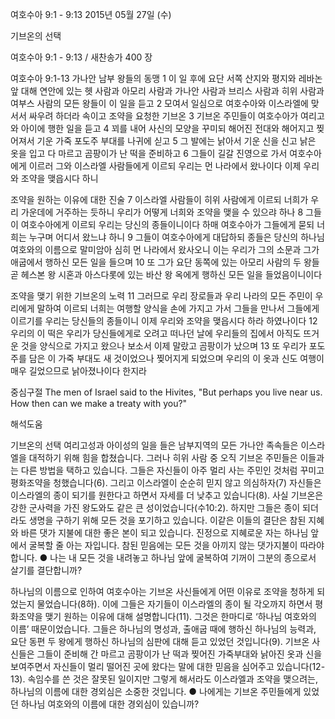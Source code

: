 여호수아 9:1 - 9:13 
2015년 05월 27일 (수)

기브온의 선택



여호수아 9:1 - 9:13 / 새찬송가 400 장


여호수아 9:1-13 
가나안 남부 왕들의 동맹
1 이 일 후에 요단 서쪽 산지와 평지와 레바논 앞 대해 연안에 있는 헷 사람과 아모리 사람과 가나안 사람과 브리스 사람과 히위 사람과 여부스 사람의 모든 왕들이 이 일을 듣고 
2 모여서 일심으로 여호수아와 이스라엘에 맞서서 싸우려 하더라
속이고 조약을 요청한 기브온 
3 기브온 주민들이 여호수아가 여리고와 아이에 행한 일을 듣고 4 꾀를 내어 사신의 모양을 꾸미되 해어진 전대와 해어지고 찢어져서 기운 가죽 포도주 부대를 나귀에 싣고 5 그 발에는 낡아서 기운 신을 신고 낡은 옷을 입고 다 마르고 곰팡이가 난 떡을 준비하고 6 그들이 길갈 진영으로 가서 여호수아에게 이르러 그와 이스라엘 사람들에게 이르되 우리는 먼 나라에서 왔나이다 이제 우리와 조약을 맺읍시다 하니 

조약을 원하는 이유에 대한 진술
7 이스라엘 사람들이 히위 사람에게 이르되 너희가 우리 가운데에 거주하는 듯하니 우리가 어떻게 너희와 조약을 맺을 수 있으랴 하나 8 그들이 여호수아에게 이르되 우리는 당신의 종들이니이다 하매 여호수아가 그들에게 묻되 너희는 누구며 어디서 왔느냐 하니 9 그들이 여호수아에게 대답하되 종들은 당신의 하나님 여호와의 이름으로 말미암아 심히 먼 나라에서 왔사오니 이는 우리가 그의 소문과 그가 애굽에서 행하신 모든 일을 들으며 10 또 그가 요단 동쪽에 있는 아모리 사람의 두 왕들 곧 헤스본 왕 시혼과 아스다롯에 있는 바산 왕 옥에게 행하신 모든 일을 들었음이니이다 

조약을 맺기 위한 기브온의 노력
11 그러므로 우리 장로들과 우리 나라의 모든 주민이 우리에게 말하여 이르되 너희는 여행할 양식을 손에 가지고 가서 그들을 만나서 그들에게 이르기를 우리는 당신들의 종들이니 이제 우리와 조약을 맺읍시다 하라 하였나이다 12 우리의 이 떡은 우리가 당신들에게로 오려고 떠나던 날에 우리들의 집에서 아직도 뜨거운 것을 양식으로 가지고 왔으나 보소서 이제 말랐고 곰팡이가 났으며 13 또 우리가 포도주를 담은 이 가죽 부대도 새 것이었으나 찢어지게 되었으며 우리의 이 옷과 신도 여행이 매우 길었으므로 낡아졌나이다 한지라 

중심구절 The men of Israel said to the Hivites, "But perhaps you live near us. How then can we make a treaty with you?"

해석도움





기브온의 선택 
여리고성과 아이성의 일을 들은 남부지역의 모든 가나안 족속들은 이스라엘을 대적하기 위해 힘을 합쳤습니다. 그러나 히위 사람 중 오직 기브온 주민들은 이들과는 다른 방법을 택하고 있습니다. 그들은 자신들이 아주 멀리 사는 주민인 것처럼 꾸미고 평화조약을 청했습니다(6). 그리고 이스라엘이 순순히 믿지 않고 의심하자(7) 자신들은 이스라엘의 종이 되기를 원한다고 하면서 자세를 더 낮추고 있습니다(8). 사실 기브온은 강한 군사력을 가진 왕도와도 같은 큰 성이었습니다(수10:2). 하지만 그들은 종이 되더라도 생명을 구하기 위해 모든 것을 포기하고 있습니다. 이같은 이들의 결단은 참된 지혜와 바른 댓가 지불에 대한 좋은 본이 되고 있습니다. 진정으로 지혜로운 자는 하나님 앞에서 굴복할 줄 아는 자입니다. 참된 믿음에는 모든 것을 아끼지 않는 댓가지불이 따라야 합니다. 
●  나는 내 모든 것을 내려놓고 하나님 앞에 굴복하여 기꺼이 그분의 종으로서 살기를 결단합니까? 

하나님의 이름으로 인하여 
여호수아는 기브온 사신들에게 어떤 이유로 조약을 청하게 되었는지 물었습니다(8하). 이에 그들은 자기들이 이스라엘의 종이 될 각오까지 하면서 평화조약을 맺기 원하는 이유에 대해 설명합니다(11). 그것은 한마디로 ‘하나님 여호와의 이름’ 때문이었습니다. 그들은 하나님의 명성과, 출애굽 때에 행하신 하나님의 능력과, 요단 동편 두 왕에게 행하신 하나님의 심판에 대해 듣고 있었던 것입니다(9). 기브온 사신들은 그들이 준비해 간 마르고 곰팡이가 난 떡과 찢어진 가죽부대와 낡아진 옷과 신을 보여주면서 자신들이 멀리 떨어진 곳에 왔다는 말에 대한 믿음을 심어주고 있습니다(12-13). 속임수를 쓴 것은 잘못된 일이지만 그렇게 해서라도 이스라엘과 조약을 맺으려는, 하나님의 이름에 대한 경외심은 소중한 것입니다.
●  나에게는 기브온 주민들에게 있었던 하나님 여호와의 이름에 대한 경외심이 있습니까?
